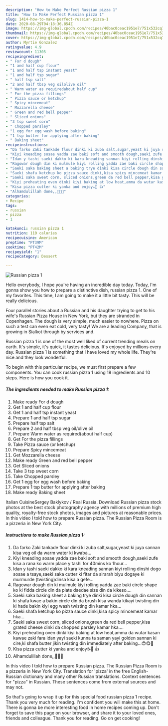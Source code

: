 ```yaml
---
description: "How to Make Perfect Russian pizza 1"
title: "How to Make Perfect Russian pizza 1"
slug: 1414-how-to-make-perfect-russian-pizza-1
date: 2020-08-29T04:18:36.854Z
image: https://img-global.cpcdn.com/recipes/40bac0ceac1951e7/751x532cq70/russian-pizza-1-recipe-main-photo.jpg
thumbnail: https://img-global.cpcdn.com/recipes/40bac0ceac1951e7/751x532cq70/russian-pizza-1-recipe-main-photo.jpg
cover: https://img-global.cpcdn.com/recipes/40bac0ceac1951e7/751x532cq70/russian-pizza-1-recipe-main-photo.jpg
author: Myrtie Gonzalez
ratingvalue: 4.9
reviewcount: 11305
recipeingredient:
- " For d dough"
- "1 and half cup flour"
- "1 and half tsp instant yeast"
- "1 and half tsp sugar"
- " half tsp salt"
- "2 and half tbsp veg oilolive oil"
- " Warm water as requiredabout half cup"
- " For the pizza fillings"
- " Pizza sauce or ketchup"
- " Spicy mincemeat"
- " Mozzarella cheese"
- " Green and red bell pepper"
- " Sliced onions"
- "3 tsp sweet corn"
- " Chopped parsley"
- "1 egg for egg wash before baking"
- "1 tsp butter for applying after baking"
- " Baking sheet"
recipeinstructions:
- "Da farko Zaki tankade flour dinki ki zuba salt,sugar,yeast ki juya sannan kisa veg oil da warm water ki kwaba..."
- "Kiyi kneading sosae yadda zae baki soft and smooth dough,saeki zufe kisa a rana ko warm place y tashi for 40mins ko 1hour..."
- "Idan y tashi saeki dakko ki kara kneading sannan kiyi rolling dinshi dogo sosae a tsaye,saeki saka cutter ki fitar da sirarah biyu dogaye ki murmurde (twisting)dinsa kisa a gefe..."
- "Ragowar dough din ki mulmule kiyi rolling yadda zae baki circle shape ko ki fidda circle din da plate daedae size din da kikeso...."
- "Saeki saka baking sheet a baking trye dinki kisa circle dough din sannan ki shafa kwae a bakin circle din da brush kisa wanda kikayi twisting din ki hade bakin kiyi egg wash twisting din kamar hka..."
- "Saeki shafa ketchup ko pizza sauce dinki,kisa spicy mincemeat kamar hka..."
- "Saeki saka sweet corn, sliced onions,green da red bell pepper,kisa grated cheese dinki da chopped parsley kamar hka...."
- "Kiyi preheating oven dinki kiyi baking at low heat,amma da wutar kasan kawae zaki fara idan yayi saeki kunna ta saman yayi golden sannan ki cire,ki shafa butter jikin twisting din immediately after baking...😍😋💞"
- "Kisa pizza cutter ki yanka and enjoy☕🍵 👍"
- "Alhamdulillah done,,💞🧡💞"
categories:
- Recipe
tags:
- russian
- pizza
- 1

katakunci: russian pizza 1 
nutrition: 110 calories
recipecuisine: American
preptime: "PT39M"
cooktime: "PT42M"
recipeyield: "1"
recipecategory: Dessert

---
```



![Russian pizza 1](https://img-global.cpcdn.com/recipes/40bac0ceac1951e7/751x532cq70/russian-pizza-1-recipe-main-photo.jpg)

Hello everybody, I hope you're having an incredible day today. Today, I'm gonna show you how to prepare a distinctive dish, russian pizza 1. One of my favorites. This time, I am going to make it a little bit tasty. This will be really delicious.

Four parallel stories about a Russian and his daughter trying to get to his wife&#39;s Russian Pizza House in New York, but they are stranded in Copenhagen. The dough is very simple, much easier to nowhere. Pizza on such a test can even eat cold, very tasty! We are a leading Company, that is growing in Sialkot through by services and.

Russian pizza 1 is one of the most well liked of current trending meals on earth. It's simple, it's quick, it tastes delicious. It's enjoyed by millions every day. Russian pizza 1 is something that I have loved my whole life. They're nice and they look wonderful.


To begin with this particular recipe, we must first prepare a few components. You can cook russian pizza 1 using 18 ingredients and 10 steps. Here is how you cook it.

<!--inarticleads1-->

##### The ingredients needed to make Russian pizza 1:

1. Make ready  For d dough
1. Get 1 and half cup flour
1. Get 1 and half tsp instant yeast
1. Prepare 1 and half tsp sugar
1. Prepare  half tsp salt
1. Prepare 2 and half tbsp veg oil/olive oil
1. Prepare  Warm water as required(about half cup)
1. Get  For the pizza fillings
1. Take  Pizza sauce (or ketchup)
1. Prepare  Spicy mincemeat
1. Get  Mozzarella cheese
1. Make ready  Green and red bell pepper
1. Get  Sliced onions
1. Take 3 tsp sweet corn
1. Take  Chopped parsley
1. Get 1 egg for egg wash before baking
1. Prepare 1 tsp butter for applying after baking
1. Make ready  Baking sheet


Italian CuisineSergey Baklykov / Real Russia. Download Russian pizza stock photos at the best stock photography agency with millions of premium high quality, royalty-free stock photos, images and pictures at reasonable prices. In this video I told how to prepare Russian pizza. The Russian Pizza Room is a pizzeria in New York City. 

<!--inarticleads2-->

##### Instructions to make Russian pizza 1:

1. Da farko Zaki tankade flour dinki ki zuba salt,sugar,yeast ki juya sannan kisa veg oil da warm water ki kwaba...
1. Kiyi kneading sosae yadda zae baki soft and smooth dough,saeki zufe kisa a rana ko warm place y tashi for 40mins ko 1hour...
1. Idan y tashi saeki dakko ki kara kneading sannan kiyi rolling dinshi dogo sosae a tsaye,saeki saka cutter ki fitar da sirarah biyu dogaye ki murmurde (twisting)dinsa kisa a gefe...
1. Ragowar dough din ki mulmule kiyi rolling yadda zae baki circle shape ko ki fidda circle din da plate daedae size din da kikeso....
1. Saeki saka baking sheet a baking trye dinki kisa circle dough din sannan ki shafa kwae a bakin circle din da brush kisa wanda kikayi twisting din ki hade bakin kiyi egg wash twisting din kamar hka...
1. Saeki shafa ketchup ko pizza sauce dinki,kisa spicy mincemeat kamar hka...
1. Saeki saka sweet corn, sliced onions,green da red bell pepper,kisa grated cheese dinki da chopped parsley kamar hka....
1. Kiyi preheating oven dinki kiyi baking at low heat,amma da wutar kasan kawae zaki fara idan yayi saeki kunna ta saman yayi golden sannan ki cire,ki shafa butter jikin twisting din immediately after baking...😍😋💞
1. Kisa pizza cutter ki yanka and enjoy☕🍵 👍
1. Alhamdulillah done,,💞🧡💞


In this video I told how to prepare Russian pizza. The Russian Pizza Room is a pizzeria in New York City. Translation for &#39;pizza&#39; in the free English-Russian dictionary and many other Russian translations. Context sentences for &#34;pizza&#34; in Russian. These sentences come from external sources and may not. 

So that's going to wrap it up for this special food russian pizza 1 recipe. Thank you very much for reading. I'm confident you will make this at home. There is gonna be more interesting food in home recipes coming up. Don't forget to save this page on your browser, and share it to your loved ones, friends and colleague. Thank you for reading. Go on get cooking!
